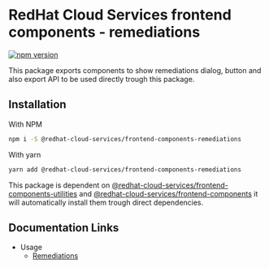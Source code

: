 # RedHat Cloud Services frontend components - remediations

[![npm version](https://badge.fury.io/js/%40redhat-cloud-services%2Ffrontend-components-remediations.svg)](https://badge.fury.io/js/%40redhat-cloud-services%2Ffrontend-components-remediations)


This package exports components to show remediations dialog, button and also export API to be used directly trough this package.

## Installation
With NPM
```bash
npm i -S @redhat-cloud-services/frontend-components-remediations
```

With yarn
```bash
yarn add @redhat-cloud-services/frontend-components-remediations
```

This package is dependent on [@redhat-cloud-services/frontend-components-utilities](https://www.npmjs.com/package/@redhat-cloud-services/frontend-components-utilities) and [@redhat-cloud-services/frontend-components](https://www.npmjs.com/package/@redhat-cloud-services/frontend-components) it will automatically install them trough direct dependencies.

## Documentation Links

* Usage
    * [Remediations](doc/remediations.md)
